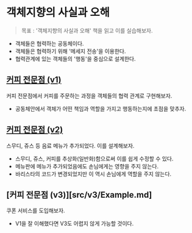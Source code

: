 # 객체지향의 사실과 오해
> 목표 : '객체지향의 사실과 오해' 책을 읽고 이를 실습해보자.

- 객체들은 협력하는 공동체이다.
- 객체들은 협력하기 위해 '메세지 전송'을 이용한다.
- 협력관계에 있는 객체들의 '행동'을 중심으로 설계한다.

## [커피 전문점 (v1)](src/v1/Example.md)
커피 전문점에서 커피를 주문하는 과정을 객체들의 협력 관계로 구현해보자.
 - 공동체안에서 객체가 어떤 책임과 역할을 가지고 행동하는지에 초점을 맞추자.

## [커피 전문점 (v2)](src/v2/Example.md)
스무디, 쥬스 등 음료 메뉴가 추가되었다. 이를 설계해보자.
 - 스무디, 쥬스, 커피를 추상화(일반화)함으로써 이를 쉽게 수정할 수 있다.
 - 메뉴판에 메뉴가 추가되었음에도 손님에게는 영향을 주지 않는다.
 - 바리스타의 코드가 변경되었지만 이 역시 손님에게 역할을 주지 않는다.

## [커피 전문점 (v3)][src/v3/Example.md]
쿠폰 서비스를 도입해보자.
 - V1을 잘 이해했다면 V3도 어렵지 않게 가능할 것이다.

